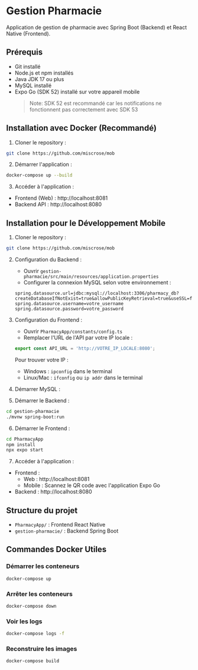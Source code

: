 # Gestion Pharmacie

Application de gestion de pharmacie avec Spring Boot (Backend) et React Native (Frontend).

## Prérequis

- Git installé
- Node.js et npm installés
- Java JDK 17 ou plus
- MySQL installé
- Expo Go (SDK 52) installé sur votre appareil mobile
  > Note: SDK 52 est recommandé car les notifications ne fonctionnent pas correctement avec SDK 53

## Installation avec Docker (Recommandé)

1. Cloner le repository :
```bash
git clone https://github.com/miscrose/mob
```

2. Démarrer l'application :
```bash
docker-compose up --build
```

3. Accéder à l'application :
- Frontend (Web) : http://localhost:8081
- Backend API : http://localhost:8080

## Installation pour le Développement Mobile

1. Cloner le repository :
```bash
git clone https://github.com/miscrose/mob
```

2. Configuration du Backend :
   - Ouvrir `gestion-pharmacie/src/main/resources/application.properties`
   - Configurer la connexion MySQL selon votre environnement :
   ```properties
   spring.datasource.url=jdbc:mysql://localhost:3306/pharmacy_db?createDatabaseIfNotExist=true&allowPublicKeyRetrieval=true&useSSL=false
   spring.datasource.username=votre_username
   spring.datasource.password=votre_password
   ```

3. Configuration du Frontend :
   - Ouvrir `PharmacyApp/constants/config.ts`
   - Remplacer l'URL de l'API par votre IP locale :
   ```typescript
   export const API_URL = 'http://VOTRE_IP_LOCALE:8080';
   ```
   Pour trouver votre IP :
   - Windows : `ipconfig` dans le terminal
   - Linux/Mac : `ifconfig` ou `ip addr` dans le terminal


4. Démarrer MySQL :



5. Démarrer le Backend :
```bash
cd gestion-pharmacie
./mvnw spring-boot:run
```

6. Démarrer le Frontend :
```bash
cd PharmacyApp
npm install
npx expo start
```

7. Accéder à l'application :
- Frontend : 
  - Web : http://localhost:8081
  - Mobile : Scannez le QR code avec l'application Expo Go
- Backend : http://localhost:8080

## Structure du projet

- `PharmacyApp/` : Frontend React Native
- `gestion-pharmacie/` : Backend Spring Boot

## Commandes Docker Utiles

### Démarrer les conteneurs
```bash
docker-compose up
```

### Arrêter les conteneurs
```bash
docker-compose down
```

### Voir les logs
```bash
docker-compose logs -f
```

### Reconstruire les images
```bash
docker-compose build
```

